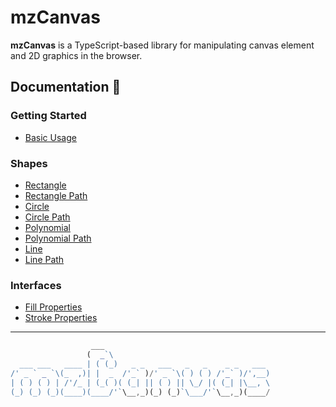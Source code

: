 # mzCanvas

**mzCanvas** is a TypeScript-based library for manipulating canvas element and 2D graphics in the browser.

## Documentation 🔖
### Getting Started 
- [Basic Usage](https://canvas.mzsoft.org/pages/basic-usage.html)
### Shapes 
- [Rectangle](https://canvas.mzsoft.org/pages/rectangle.html)
- [Rectangle Path](https://canvas.mzsoft.org/pages/rectangle-path.html)
- [Circle](https://canvas.mzsoft.org/pages/circle.html)
- [Circle Path](https://canvas.mzsoft.org/pages/circle-path.html)
- [Polynomial](https://canvas.mzsoft.org/pages/polynomial.html)
- [Polynomial Path](https://canvas.mzsoft.org/pages/polynomial-path.html)
- [Line](https://canvas.mzsoft.org/pages/line.html)
- [Line Path](https://canvas.mzsoft.org/pages/line-path.html)
### Interfaces 
- [Fill Properties](https://canvas.mzsoft.org/pages/fill-properties.html)
- [Stroke Properties](https://canvas.mzsoft.org/pages/stroke-properties.html)
------------------------------






































































```ts
                  ___                                     
                 (  _`\                                   
  ___ ___   ____ | ( (_)   _ _   ___   _   _    _ _   ___ 
/' _ ` _ `\(_  ,)| |  _  /'_` )/' _ `\( ) ( ) /'_` )/',__)
| ( ) ( ) | /'/_ | (_( )( (_| || ( ) || \_/ |( (_| |\__, \
(_) (_) (_)(____)(____/'`\__,_)(_) (_)`\___/'`\__,_)(____/

```






























































































